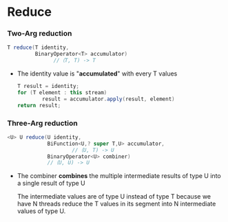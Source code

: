 # Reduce

### Two-Arg reduction

```java
T reduce(T identity,
         BinaryOperator<T> accumulator)
			   //（T, T) -> T
```

- The identity value is "**accumulated**" with every T values
    
    ```java
    T result = identity;   
    for (T element : this stream)       
    		result = accumulator.apply(result, element)   
    return result;
    ```
    

### Three-Arg reduction

```java
<U> U reduce(U identity,
             BiFunction<U,? super T,U> accumulator,
				     //（U, T) -> U
             BinaryOperator<U> combiner)
             //（U, U) -> U
```

- The combiner **combines** the multiple intermediate results of type U into a single result of type U
    
    The intermediate values are of type U instead of type T because we have N threads reduce the T values in its segment into N intermediate values of type U.
